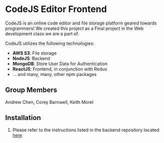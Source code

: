 # CodeJS Editor Frontend

CodeJS is an online code editor and file storage platform geared towards programmers! We created this project as a Final project in the Web development class we are a part of.

CodeJS utilizes the following technologies:

- **AWS S3**: File storage
- **NodeJS**: Backend
- **MongoDB**: Store User Data for Authentication
- **ReactJS**: Frontend, in conjunction with Redux
- ... and many, many, other npm packages

## Group Members

Andrew Chen, Corey Barnwell, Keith Morel

## Installation

1. Please refer to the instructions listed in the backend repository located [here](https://github.com/xChenny/CS546-Final-Project)
